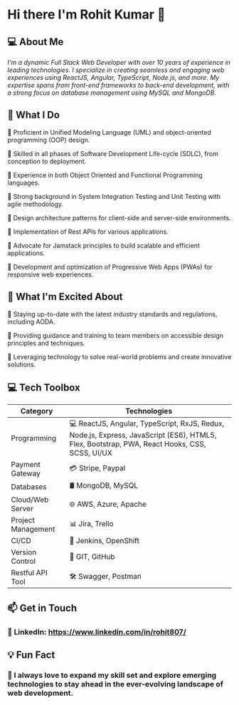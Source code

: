 # Hi there I'm Rohit Kumar 👋

## 💻 About Me
 _I'm a dynamic Full Stack Web Developer with over 10 years of experience in leading technologies. I specialize in creating seamless and engaging web experiences using ReactJS, Angular, TypeScript, Node.js, and more. My expertise spans from front-end frameworks to back-end development, with a strong focus on database management using MySQL and MongoDB._

##  🌱 What I Do ###  

 🔹 Proficient in Unified Modeling Language (UML) and object-oriented programming (OOP) design.

 🔹 Skilled in all phases of Software Development Life-cycle (SDLC), from conception to deployment.

 🔹 Experience in both Object Oriented and Functional Programming languages.

 🔹 Strong background in System Integration Testing and Unit Testing with agile methodology.

 🔹 Design architecture patterns for client-side and server-side environments.

 🔹 Implementation of Rest APIs for various applications.

 🔹 Advocate for Jamstack principles to build scalable and efficient applications.

 🔹 Development and optimization of Progressive Web Apps (PWAs) for responsive web experiences.

##  🚀 What I'm Excited About ### 
 🔹 Staying up-to-date with the latest industry standards and regulations, including AODA.

 🔹 Providing guidance and training to team members on accessible design principles and techniques.

 🔹 Leveraging technology to solve real-world problems and create innovative solutions.

## 💻 Tech Toolbox

| Category             | Technologies                                                                                                            |
|----------------------|-------------------------------------------------------------------------------------------------------------------------|
| Programming          | 💻 ReactJS, Angular, TypeScript, RxJS, Redux, Node.js, Express, JavaScript (ES6), HTML5, Flex, Bootstrap, PWA, React Hooks, CSS, SCSS, UI/UX          |
| Payment Gateway      | 💳 Stripe, Paypal                                                                                                       |
| Databases            | 🛢️ MongoDB, MySQL                                                                                                       |
| Cloud/Web Server     | 🌐 AWS, Azure, Apache                                                                                                   |
| Project Management   | 📊 Jira, Trello                                                                                                         |
| CI/CD                | 🚀 Jenkins, OpenShift                                                                                           |
| Version Control      | 🔄 GIT, GitHub                                                                                                                 |
| Restful API Tool     | 🛠️ Swagger, Postman                                                                                                     |


##  📫 Get in Touch  ### 
### 🎯 LinkedIn: https://www.linkedin.com/in/rohit807/


## 💡 Fun Fact
### 📌 I always love to expand my skill set and explore emerging technologies to stay ahead in the ever-evolving landscape of web development.

<!--
**rohit13807/rohit13807** is a ✨ _special_ ✨ repository because its `README.md` (this file) appears on your GitHub profile.

Here are some ideas to get you started:

- 🔭 I’m currently working on ...
- 🌱 I’m currently learning ...
- 👯 I’m looking to collaborate on ...
- 🤔 I’m looking for help with ...
- 💬 Ask me about ...
- 📫 How to reach me: ...
- 😄 Pronouns: ...
- ⚡ Fun fact: ...
-->
